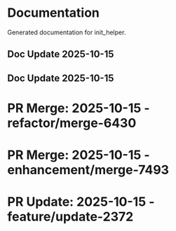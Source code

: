 # Documentation

Generated documentation for init_helper.

## Doc Update 2025-10-15

## Doc Update 2025-10-15

# PR Merge: 2025-10-15 - refactor/merge-6430

# PR Merge: 2025-10-15 - enhancement/merge-7493

# PR Update: 2025-10-15 - feature/update-2372
